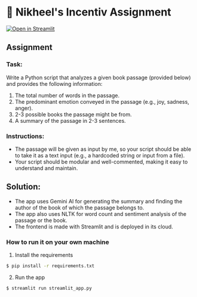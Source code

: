 # 💬 Nikheel's Incentiv Assignment 

[![Open in Streamlit](https://static.streamlit.io/badges/streamlit_badge_black_white.svg)](https://nikheel-inventive.streamlit.app/)

## Assignment

### Task:
Write a Python script that analyzes a given book passage (provided below) and provides the following information:
1. The total number of words in the passage.
2. The predominant emotion conveyed in the passage (e.g., joy, sadness, anger).
3. 2-3 possible books the passage might be from.
4. A summary of the passage in 2-3 sentences.

### Instructions:
- The passage will be given as input by me, so your script should be able to take it as a text input (e.g., a hardcoded string or input from a file).
- Your script should be modular and well-commented, making it easy to understand and maintain.

## Solution:

- The app uses Gemini AI for generating the summary and finding the author of the book of which the passage belongs to.
- The app also uses NLTK for word count and sentiment analysis of the passage or the book.
- The frontend is made with Streamlit and is deployed in its cloud.

### How to run it on your own machine

1. Install the requirements

```sh
$ pip install -r requirements.txt

```

2. Run the app

```sh
$ streamlit run streamlit_app.py

```
